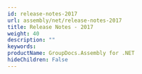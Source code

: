 ```yaml
---
id: release-notes-2017
url: assembly/net/release-notes-2017
title: Release Notes - 2017
weight: 40
description: ""
keywords: 
productName: GroupDocs.Assembly for .NET
hideChildren: False
---
```

